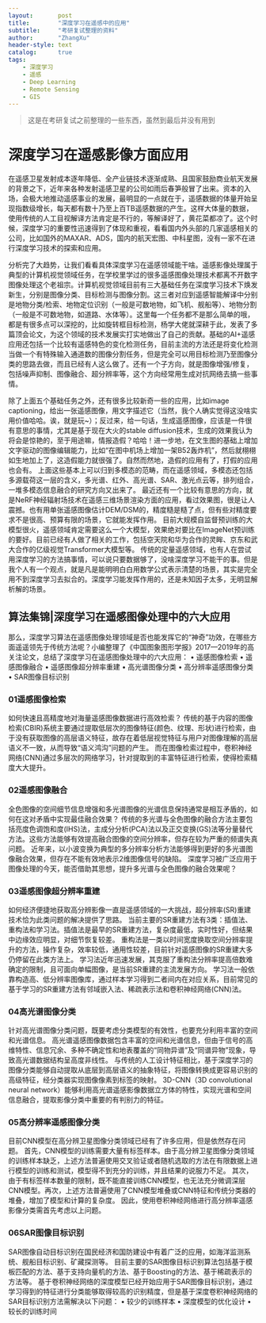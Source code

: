 ```yaml
---
layout:       post
title:        "深度学习在遥感中的应用"
subtitle:     "考研复试整理的资料"
author:       "ZhangXu"
header-style: text
catalog:      true
tags:
    - 深度学习
    - 遥感
    - Deep Learning
    - Remote Sensing
    - GIS
---
```


> 这是在考研复试之前整理的一些东西，虽然到最后并没有用到

# 深度学习在遥感影像方面应用
在遥感卫星发射成本逐年降低、全产业链技术逐渐成熟、且国家鼓励商业航天发展的背景之下，近年来各种发射遥感卫星的公司如雨后春笋般冒了出来。资本的入场，会极大地推动遥感事业的发展，最明显的一点就在于，遥感数据的体量开始呈现指数级增长，每天都有数十乃至上百TB遥感数据的产生。这样大体量的数据，使用传统的人工目视解译方法肯定是不行的，等解译好了，黄花菜都凉了。这个时候，深度学习的重要性迅速得到了体现和重视，看看国内外头部的几家遥感相关的公司，比如国外的MAXAR、ADS，国内的航天宏图、中科星图，没有一家不在进行深度学习技术的探索和应用。

分析完了大趋势，让我们看看具体深度学习在遥感领域能干啥。遥感影像处理属于典型的计算机视觉领域任务，在学校里学过的很多遥感图像处理技术都离不开数字图像处理这个老祖宗。计算机视觉领域目前有三大基础任务在深度学习技术下焕发新生，分别是图像分类、目标检测与图像分割。这三者对应到遥感智能解译中分别是地物分类/检索、地物定位识别（一般是可数地物，如飞机、舰船等）、地物分割（一般是不可数地物，如道路、水体等）。这里每一个任务都不是那么简单的哦，都是有很多点可以深挖的，比如旋转框目标检测，杨学大佬就深耕于此，发表了多篇顶会论文，为这个领域的技术发展实打实地做出了自己的贡献。基础的AI+遥感应用还包括一个比较有遥感特色的变化检测任务，目前主流的方法还是将变化检测当做一个有特殊输入通道数的图像分割任务，但是完全可以用目标检测乃至图像分类的思路去做，而且已经有人这么做了。还有一个子方向，就是图像增强/修复，包括噪声抑制、图像融合、超分辨率等，这个方向经常用生成对抗网络去搞一些事情。

除了上面五个基础任务之外，还有很多比较新奇一些的应用，比如image captioning，给出一张遥感图像，用文字描述它（当然，我个人确实觉得这没啥实用价值哈哈。诶，就是玩~）；反过来，给一句话，生成遥感图像，应该是一件很有意思的事情，尤其是基于现在大火的stable diffusion技术，生成的效果我认为将会是惊艳的，至于用途嘛，情报造假？哈哈！进一步地，在文生图的基础上增加文字驱动的图像编辑能力，比如“在图中机场上增加一架B52轰炸机”，然后就栩栩如生地加上了，这造假能力就很强了。自然而然地，造假的应用有了，打假的应用也会有。
上面这些基本上可以归到多模态的范畴，而在遥感领域，多模态还包括多源载荷这一层的含义，多光谱、红外、高光谱、SAR、激光点云等，排列组合，一堆多模态信息融合的研究方向又出来了。
最近还有一个比较有意思的方向，就是NeRF神经辐射场技术在遥感三维场景渲染方面的应用，看过效果图，很是让人震撼。也有用单张遥感图像估计DEM/DSM的，精度糙是糙了点，但有些对精度要求不是很高、预算有限的场景，它就能发挥作用。
目前大规模自监督预训练的大模型很火，遥感领域肯定需要这么一个大模型，效果绝对要比在ImageNet预训练的要好。目前已经有人做了相关的工作，包括空天院和华为合作的灵眸、京东和武大合作的亿级视觉Transformer大模型等。
传统的定量遥感领域，也有人在尝试用深度学习的方法搞事情，可以说只要数据够了，没啥深度学习不能干的事。但是我个人有一个观点，就是凡是能明明白白用数学公式表示清楚的场景，其实是完全用不到深度学习去拟合的。深度学习能发挥作用的，还是未知因子太多，无明显解析解的场景。

## 算法集锦|深度学习在遥感图像处理中的六大应用
那么，深度学习算法在遥感图像处理领域是否也能发挥它的“神奇”功效，在哪些方面遥遥领先于传统方法呢？小编整理了《中国图象图形学报》2017—2019年的高关注论文，总结了深度学习在遥感图像处理中的六大应用：
•	遥感图像检索
•	遥感图像融合
•	遥感图像超分辨率重建
•	高光谱图像分类
•	高分辨率遥感图像分类
•	SAR图像目标识别

### 01遥感图像检索

如何快速且高精度地对海量遥感图像数据进行高效检索？
传统的基于内容的图像检索(CBIR)系统主要通过提取低层次的图像特征(颜色、纹理、形状)进行检索，由于没有获取图像的高层语义特征，故存在着低层视觉特征与用户对图像理解的高层语义不一致，从而导致“语义鸿沟”问题的产生。
而在图像检索过程中，卷积神经网络(CNN)通过多层次的网络学习，针对提取到的丰富特征进行检索，使得检索精度大大提升。
### 02遥感图像融合

全色图像的空间细节信息增强和多光谱图像的光谱信息保持通常是相互矛盾的，如何在这对矛盾中实现最佳融合效果？
传统的多光谱与全色图像的融合方法主要包括亮度色调饱和度(IHS)法，主成分分析(PCA)法以及正交变换(GS)法等分量替代方法。这些方法能够有效提高融合图像的空间分辨率，但存在较为严重的频谱失真问题。
近年来，以小波变换为典型的多分辨率分析方法能够得到更好的多光谱图像融合效果，但存在不能有效地表示2维图像信号的缺陷。
深度学习被广泛应用于图像处理的今天，能否借助其思想，提升多光谱与全色图像的融合效果呢？
### 03遥感图像超分辨率重建

如何经济便捷地获取高分辨影像一直是遥感领域的一大挑战，超分辨率(SR)重建技术恰为此类问题的解决提供了思路。
 当前主要的SR重建方法有3类：插值法、重构法和学习法。插值法是最早的SR重建方法，复杂度最低，实时性好，但结果中边缘效应明显，对细节恢复较差。
重构法是一类以时间宽度换取空间分辨率提升的方法，操作复杂，效率较低，通用性较差，目前针对遥感图像的SR重建大多仍停留在此类方法上。
学习法近年迅速发展，其克服了重构法分辨率提高倍数难确定的限制，且可面向单幅图像，是当前SR重建的主流发展方向。
学习法一般依靠构造高、低分辨率图像库，通过样本学习得到二者间内在对应关系，目前常见的基于学习的SR重建方法有邻域嵌入法、稀疏表示法和卷积神经网络(CNN)法。
### 04高光谱图像分类

针对高光谱图像分类问题，既要考虑分类模型的有效性，也要充分利用丰富的空间和光谱信息。
高光谱遥感图像数据包含丰富的空间和光谱信息，但由于信号的高维特性、信息冗余、多种不确定性和地表覆盖的“同物异谱”及“同谱异物”现象，导致高光谱数据结构呈高度非线性。
与传统的人工设计特征相比，基于深度学习的图像分类能够自动提取从底层到高层语义的抽象特征，将图像转换成更容易识别的高级特征，经分类器实现图像像素到标签的映射。
3D-CNN（3D convolutional neural network）能够利用高光谱遥感影像数据立方体的特性，实现光谱和空间信息融合，提取影像分类中重要的有判别力的特征。
### 05高分辨率遥感图像分类

目前CNN模型在高分辨卫星图像分类领域已经有了许多应用，但是依然存在问题。
首先，CNN模型的训练需要大量有标签样本。由于高分辨卫星图像分类领域的训练样本缺乏，上述方法普遍使用交叉验证或者随机选取的方法在有限数据上进行模型的训练和测试，模型得不到充分的训练，并且结果的说服力不足。
其次，由于有标签样本数量的限制，既不能直接训练CNN模型，也无法充分微调深层CNN模型。再次，上述方法普遍使用了CNN模型堆叠或CNN特征和传统分类器的堆叠，增加了模型和计算的复杂度。
因此，使用卷积神经网络进行高分辨率遥感影像分类需首先考虑以上问题。

### 06SAR图像目标识别

SAR图像自动目标识别在国民经济和国防建设中有着广泛的应用，如海洋监测系统、舰船目标识别、矿藏探测等。
目前主要的SAR图像目标识别算法包括基于模板匹配的方法、基于支持向量机的方法、基于Boosting的方法、基于稀疏表示的方法等。
基于卷积神经网络的深度模型已经开始应用于SAR图像目标识别，通过学习得到的特征进行分类能够取得较高的识别精度，但是基于深度卷积神经网络的SAR目标识别方法需解决以下问题： 
•	较少的训练样本
•	深度模型的优化设计
•	较长的训练时间 
